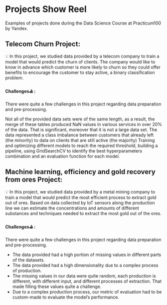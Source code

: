 # Projects Show Reel
Examples of projects done during the Data Science Course at Practicum100 by Yandex.

## Telecom Churn Project:
💡 In this project, we studied data provided by a telecom company to train a model that would predict the churn of clients. The company would like to know in advance which customer is more likely to churn so they could offer benefits to encourage the customer to stay active, a binary classification problem.

#### Challenges⛳️ :
There were quite a few challenges in this project regarding data preparation and pre-processing.

Not all of the provided data sets were of the same length, as a result, the merge of these tables produced NaN values in various services in over 20% of the data. That is significant, moreover that it is not a large data set.
The data represented a class imbalance between customers that already left (the minority) to data on clients that are still active (the majority)
Training and optimizing different models to reach the required threshold, building a pipeline, using GridSearchCV to identify the best hyperparameters combination and an evaluation function for each model.


## Machine learning, efficiency and gold recovery from ores Project:
💡 In this project, we studied data provided by a metal mining company to train a model that would predict the most efficient process to extract gold out of ores.
Based on data collected by IoT sensors along the production line we can estimate the concentrations and amounts of different substances and techniques needed to extract the most gold out of the ores.

#### Challenges⛳️ :
There were quite a few challenges in this project regarding data preparation and pre-processing.

- The data provided had a high portion of missing values in different parts of the datasets.
- The data provided had a high dimensionality due to a complex process of production.
- The missing values in our data were quite random, each production is different, with different input, and different processes of extraction. That made filling these values quite a challenge.
- Due to a complex production process, our metric of evaluation had to be custom-made to evaluate the model’s performance.
